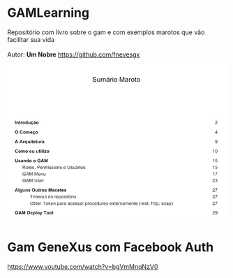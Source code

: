 # GAMLearning
Repositório com livro sobre o gam e com exemplos marotos que vão facilitar sua vida
<br><br>Autor: <b>Um Nobre</b> https://github.com/fnevesgx

<img src="https://github.com/GxBrasilNOficial/GAMLearning/blob/master/doc/sumario.PNG?raw=true">

# Gam GeneXus com Facebook Auth
https://www.youtube.com/watch?v=bgVmMnqNzV0
